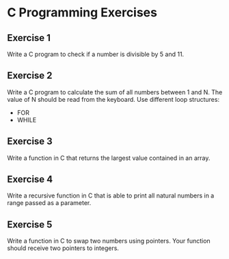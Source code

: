 # C Programming Exercises

## Exercise 1
Write a C program to check if a number is divisible by 5 and 11.

## Exercise 2
Write a C program to calculate the sum of all numbers between 1 and N. The value of N should be read from the keyboard. Use different loop structures:
- FOR
- WHILE

## Exercise 3
Write a function in C that returns the largest value contained in an array.

## Exercise 4
Write a recursive function in C that is able to print all natural numbers in a range passed as a parameter.

## Exercise 5
Write a function in C to swap two numbers using pointers. Your function should receive two pointers to integers.

